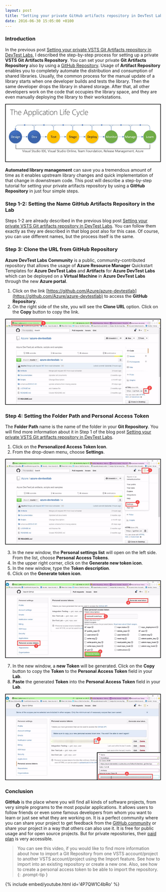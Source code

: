 ```yaml
---
layout: post
title: "Setting your private GitHub artifacts repository in DevTest Labs"
date: 2016-06-30 15:05:00 +0100
---
```


### Introduction

In the previous post [Setting your private VSTS Git Artifacts repository in DevTest Labs](https://mohamedradwan-devops.github.io/posts/setting-your-private-vsts-git-artifacts-repository-in-devtest-labs/), I described the step-by-step process for setting up a private **VSTS Git Artifacts Repository**. You can set your private **Git Artifacts Repository** also by using a [GitHub Repository](https://github.com/Azure/azure-devtestlab). Usage of **Artifact Repository** enables you to completely automate the distribution and consumption of shared libraries. Usually, the common process for the manual update of a library starts when one developer builds and tests the library. Then the same developer drops the library in shared storage. After that, all other developers work on the code that occupies the library space, and they are even manually deploying the library to their workstations.

![1-The application Life Cycle GitHub DevTest Labs](/assets/images/2016/06/1-The-application-Life-Cycle-GitHub-DevTest-Labs.jpg "1-The application Life Cycle GitHub DevTest Labs")

**Automated library management** can save you a tremendous amount of time as it enables upstream library changes and quick implementation of that change in downstream code. This post will describe a step-by-step tutorial for setting your private artifacts repository by using a **GitHub Repository** in just four simple steps.

### Step 1-2: Setting the Name GitHub Artifacts Repository in the Lab 

Steps 1-2 are already described in the previous blog post [Setting your private VSTS Git artifacts repository in DevTest Labs](https://mohamedradwan-devops.github.io/posts/setting-your-private-vsts-git-artifacts-repository-in-devtest-labs/). You can follow them exactly as they are described in that blog post also for this case. Of course, you can use different names, but the process itself is the same.

### Step 3: Clone the URL from GitHub Repository 

**Azure DevTest Labs Community** is a public, community-contributed repository that allows the usage of **Azure Resource Manager** Quickstart Templates for **Azure DevTest Labs** and **Artifacts** for **Azure DevTest Labs** which can be deployed on a **Virtual Machine** in **Azure DevTest Labs** through the new **Azure portal**.
1. Click on the link [https://github.com/Azure/azure-devtestlab](https://github.com/Azure/azure-devtestlab) to access the **GitHub Repository**.
2. On the right side of the site, you will see the **Clone URL** option. Click on the **Copy** button to copy the link.

![3-Clone the URL from GitHub Repository](/assets/images/2016/06/3-Clone-the-URL-from-GitHub-Repository.jpg "3-Clone the URL from GitHub Repository")

### Step 4: Setting the Folder Path and Personal Access Token 

The **Folder Path** name is the name of the folder in your **Git Repository**. You will find more information about it in Step 1 of the blog post [Setting your private VSTS Git artifacts repository in DevTest Labs](https://mohamedradwan-devops.github.io/posts/setting-your-private-vsts-git-artifacts-repository-in-devtest-labs/).
1. Click on the **Personalized Access Token Icon**.
2. From the drop-down menu, choose **Settings**.

![4-1 Setting the Folder Path and Personal Access Token](/assets/images/2016/06/4-1-Setting-the-Folder-Path-and-Personal-Access-Token.jpg "4-1 Setting the Folder Path and Personal Access Token")

3. In the new window, the **Personal settings list** will open on the left side. From the list, choose **Personal Access Tokens**.
4. In the upper right corner, click on the **Generate new token icon**.
5. In the new window, type the **Token description**.
6. Click on the **Generate token icon**.

![4-2 Generate new token GitHub DevTest Labs](/assets/images/2016/06/4-2-Generate-new-token-GitHub-DevTest-Labs.jpg "4-2 Generate new token GitHub DevTest Labs")

7. In the new window, a **new Token** will be generated. Click on the **Copy** button to copy the **Token** to the **Personal Access Token** field in your **Lab**.
8. **Paste** the generated **Token** into the **Personal Access Token** field in your **Lab**.

![4-3 Copy Token into Personal Access Token field DevTest Lab](/assets/images/2016/06/4-3-Copy-Token-into-Personal-Access-Token-field-DevTest-Lab.jpg "4-3 Copy Token into Personal Access Token field DevTest Lab")

### Conclusion

**GitHub** is the place where you will find all kinds of software projects, from very simple programs to the most popular applications. It allows users to follow friends or even some famous developers from whom you want to learn or just see what they are working on. It is a perfect community where you can share your project to get feedback from the [GitHub community](https://community.github.com/) or share your project in a way that others can also use it. It is free for public usage and for open source projects. But for private repositories, their [paid plan](https://github.com/pricing) is very accessible.

>You can see this video, if you would like to find more information about how to import a Git Repository from one VSTS account/project to another VSTS account/project using the Import feature. See how to import into an existing repository or create a new one. Also, see how to create a personal access token to be able to import the repository.
{: .prompt-tip }

{% include embed/youtube.html id='4P7QW1C4bRo' %}

